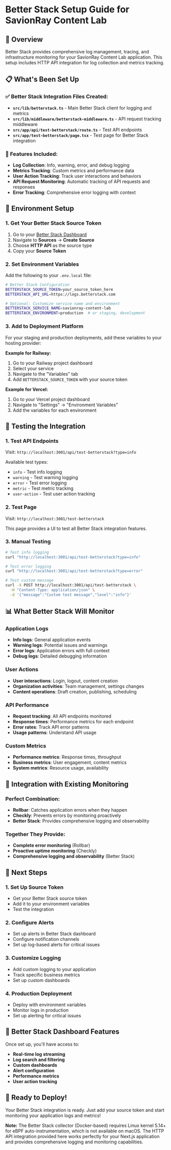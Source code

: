 # Better Stack Setup Guide for SavionRay Content Lab

## 🎯 Overview

Better Stack provides comprehensive log management, tracing, and infrastructure monitoring for your SavionRay Content Lab application. This setup includes HTTP API integration for log collection and metrics tracking.

## 📋 What's Been Set Up

### ✅ **Better Stack Integration Files Created:**

- **`src/lib/betterstack.ts`** - Main Better Stack client for logging and metrics
- **`src/lib/middleware/betterstack-middleware.ts`** - API request tracking middleware
- **`src/app/api/test-betterstack/route.ts`** - Test API endpoints
- **`src/app/test-betterstack/page.tsx`** - Test page for Better Stack integration

### 🚀 **Features Included:**

- **Log Collection**: Info, warning, error, and debug logging
- **Metrics Tracking**: Custom metrics and performance data
- **User Action Tracking**: Track user interactions and behaviors
- **API Request Monitoring**: Automatic tracking of API requests and responses
- **Error Tracking**: Comprehensive error logging with context

## 🔧 **Environment Setup**

### 1. **Get Your Better Stack Source Token**

1. Go to your [Better Stack Dashboard](https://logs.betterstack.com)
2. Navigate to **Sources** → **Create Source**
3. Choose **HTTP API** as the source type
4. Copy your **Source Token**

### 2. **Set Environment Variables**

Add the following to your `.env.local` file:

```bash
# Better Stack Configuration
BETTERSTACK_SOURCE_TOKEN=your_source_token_here
BETTERSTACK_API_URL=https://logs.betterstack.com

# Optional: Customize service name and environment
BETTERSTACK_SERVICE_NAME=savionray-content-lab
BETTERSTACK_ENVIRONMENT=production  # or staging, development
```

### 3. **Add to Deployment Platform**

For your staging and production deployments, add these variables to your hosting provider:

**Example for Railway:**
1. Go to your Railway project dashboard
2. Select your service
3. Navigate to the "Variables" tab
4. Add `BETTERSTACK_SOURCE_TOKEN` with your source token

**Example for Vercel:**
1. Go to your Vercel project dashboard
2. Navigate to "Settings" → "Environment Variables"
3. Add the variables for each environment

## 🧪 **Testing the Integration**

### 1. **Test API Endpoints**

Visit: `http://localhost:3001/api/test-betterstack?type=info`

Available test types:
- `info` - Test info logging
- `warning` - Test warning logging
- `error` - Test error logging
- `metric` - Test metric tracking
- `user-action` - Test user action tracking

### 2. **Test Page**

Visit: `http://localhost:3001/test-betterstack`

This page provides a UI to test all Better Stack integration features.

### 3. **Manual Testing**

```bash
# Test info logging
curl "http://localhost:3001/api/test-betterstack?type=info"

# Test error logging
curl "http://localhost:3001/api/test-betterstack?type=error"

# Test custom message
curl -X POST http://localhost:3001/api/test-betterstack \
  -H "Content-Type: application/json" \
  -d '{"message":"Custom test message","level":"info"}'
```

## 📊 **What Better Stack Will Monitor**

### **Application Logs**
- **Info logs**: General application events
- **Warning logs**: Potential issues and warnings
- **Error logs**: Application errors with full context
- **Debug logs**: Detailed debugging information

### **User Actions**
- **User interactions**: Login, logout, content creation
- **Organization activities**: Team management, settings changes
- **Content operations**: Draft creation, publishing, scheduling

### **API Performance**
- **Request tracking**: All API endpoints monitored
- **Response times**: Performance metrics for each endpoint
- **Error rates**: Track API error patterns
- **Usage patterns**: Understand API usage

### **Custom Metrics**
- **Performance metrics**: Response times, throughput
- **Business metrics**: User engagement, content metrics
- **System metrics**: Resource usage, availability

## 🎯 **Integration with Existing Monitoring**

### **Perfect Combination:**
- **Rollbar**: Catches application errors when they happen
- **Checkly**: Prevents errors by monitoring proactively
- **Better Stack**: Provides comprehensive logging and observability

### **Together They Provide:**
- **Complete error monitoring** (Rollbar)
- **Proactive uptime monitoring** (Checkly)
- **Comprehensive logging and observability** (Better Stack)

## 🚀 **Next Steps**

### 1. **Set Up Source Token**
- Get your Better Stack source token
- Add it to your environment variables
- Test the integration

### 2. **Configure Alerts**
- Set up alerts in Better Stack dashboard
- Configure notification channels
- Set up log-based alerts for critical issues

### 3. **Customize Logging**
- Add custom logging to your application
- Track specific business metrics
- Set up custom dashboards

### 4. **Production Deployment**
- Deploy with environment variables
- Monitor logs in production
- Set up alerting for critical issues

## 📱 **Better Stack Dashboard Features**

Once set up, you'll have access to:

- **Real-time log streaming**
- **Log search and filtering**
- **Custom dashboards**
- **Alert configuration**
- **Performance metrics**
- **User action tracking**

## 🎉 **Ready to Deploy!**

Your Better Stack integration is ready. Just add your source token and start monitoring your application logs and metrics!

**Note:** The Better Stack collector (Docker-based) requires Linux kernel 5.14+ for eBPF auto-instrumentation, which is not available on macOS. The HTTP API integration provided here works perfectly for your Next.js application and provides comprehensive logging and monitoring capabilities.


